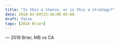 ```yaml
---
title: "Is this a chance, or is this a strategy?"
date: 2018-03-09T23:36:00-05:00
draft: false
tags: [2018 Brier]
---
```

— 2018 Brier, MB vs CA
<!--more--> 

